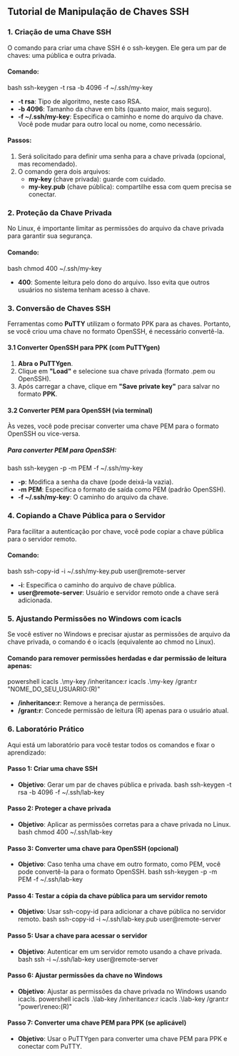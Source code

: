 ## Tutorial de Manipulação de Chaves SSH

### 1. **Criação de uma Chave SSH**
O comando para criar uma chave SSH é o ssh-keygen. Ele gera um par de chaves: uma pública e outra privada.

#### Comando:
bash
ssh-keygen -t rsa -b 4096 -f ~/.ssh/my-key


- **-t rsa**: Tipo de algoritmo, neste caso RSA.
- **-b 4096**: Tamanho da chave em bits (quanto maior, mais seguro).
- **-f ~/.ssh/my-key**: Especifica o caminho e nome do arquivo da chave. Você pode mudar para outro local ou nome, como necessário.
  
#### Passos:
1. Será solicitado para definir uma senha para a chave privada (opcional, mas recomendado).
2. O comando gera dois arquivos:
   - **my-key** (chave privada): guarde com cuidado.
   - **my-key.pub** (chave pública): compartilhe essa com quem precisa se conectar.

### 2. **Proteção da Chave Privada**
No Linux, é importante limitar as permissões do arquivo da chave privada para garantir sua segurança.

#### Comando:
bash
chmod 400 ~/.ssh/my-key


- **400**: Somente leitura pelo dono do arquivo. Isso evita que outros usuários no sistema tenham acesso à chave.

### 3. **Conversão de Chaves SSH**
Ferramentas como **PuTTY** utilizam o formato PPK para as chaves. Portanto, se você criou uma chave no formato OpenSSH, é necessário convertê-la.

#### 3.1 Converter OpenSSH para PPK (com PuTTYgen)
1. **Abra o PuTTYgen**.
2. Clique em **"Load"** e selecione sua chave privada (formato .pem ou OpenSSH).
3. Após carregar a chave, clique em **"Save private key"** para salvar no formato **PPK**.

#### 3.2 Converter PEM para OpenSSH (via terminal)
Às vezes, você pode precisar converter uma chave PEM para o formato OpenSSH ou vice-versa.

##### Para converter PEM para OpenSSH:
bash
ssh-keygen -p -m PEM -f ~/.ssh/my-key


- **-p**: Modifica a senha da chave (pode deixá-la vazia).
- **-m PEM**: Especifica o formato de saída como PEM (padrão OpenSSH).
- **-f ~/.ssh/my-key**: O caminho do arquivo da chave.

### 4. **Copiando a Chave Pública para o Servidor**
Para facilitar a autenticação por chave, você pode copiar a chave pública para o servidor remoto.

#### Comando:
bash
ssh-copy-id -i ~/.ssh/my-key.pub user@remote-server


- **-i**: Especifica o caminho do arquivo de chave pública.
- **user@remote-server**: Usuário e servidor remoto onde a chave será adicionada.

### 5. **Ajustando Permissões no Windows com icacls**
Se você estiver no Windows e precisar ajustar as permissões de arquivo da chave privada, o comando é o icacls (equivalente ao chmod no Linux).

#### Comando para remover permissões herdadas e dar permissão de leitura apenas:
powershell
icacls .\my-key /inheritance:r
icacls .\my-key /grant:r "NOME_DO_SEU_USUARIO:(R)"


- **/inheritance:r**: Remove a herança de permissões.
- **/grant:r**: Concede permissão de leitura (R) apenas para o usuário atual.

### 6. **Laboratório Prático**
Aqui está um laboratório para você testar todos os comandos e fixar o aprendizado:

#### Passo 1: Criar uma chave SSH
- **Objetivo**: Gerar um par de chaves pública e privada.
bash
ssh-keygen -t rsa -b 4096 -f ~/.ssh/lab-key


#### Passo 2: Proteger a chave privada
- **Objetivo**: Aplicar as permissões corretas para a chave privada no Linux.
bash
chmod 400 ~/.ssh/lab-key


#### Passo 3: Converter uma chave para OpenSSH (opcional)
- **Objetivo**: Caso tenha uma chave em outro formato, como PEM, você pode convertê-la para o formato OpenSSH.
bash
ssh-keygen -p -m PEM -f ~/.ssh/lab-key


#### Passo 4: Testar a cópia da chave pública para um servidor remoto
- **Objetivo**: Usar ssh-copy-id para adicionar a chave pública no servidor remoto.
bash
ssh-copy-id -i ~/.ssh/lab-key.pub user@remote-server


#### Passo 5: Usar a chave para acessar o servidor
- **Objetivo**: Autenticar em um servidor remoto usando a chave privada.
bash
ssh -i ~/.ssh/lab-key user@remote-server


#### Passo 6: Ajustar permissões da chave no Windows
- **Objetivo**: Ajustar as permissões da chave privada no Windows usando icacls.
powershell
icacls .\lab-key /inheritance:r
icacls .\lab-key /grant:r "power\reneo:(R)"


#### Passo 7: Converter uma chave PEM para PPK (se aplicável)
- **Objetivo**: Usar o PuTTYgen para converter uma chave PEM para PPK e conectar com PuTTY.

